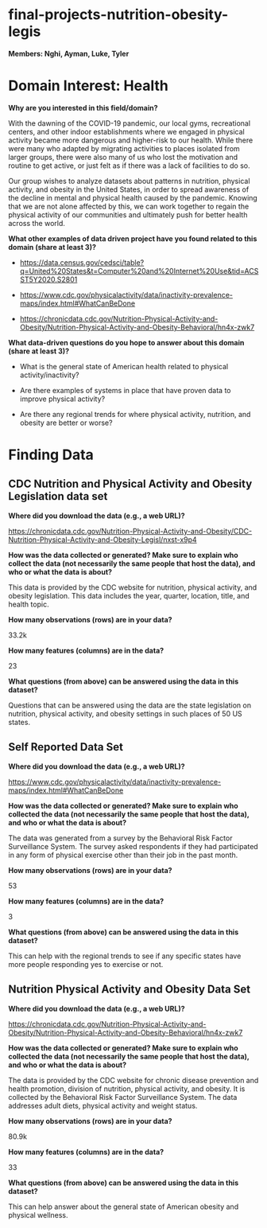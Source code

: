 # final-projects-nutrition-obesity-legis
**Members: Nghi, Ayman, Luke, Tyler**
# Domain Interest: Health

**Why are you interested in this field/domain?**

With the dawning of the COVID-19 pandemic, our local gyms, recreational centers, and other indoor establishments where we engaged in physical activity became more dangerous and higher-risk to our health. While there were many who adapted by migrating activities to places isolated from larger groups, there were also many of us who lost the motivation and routine to get active, or just felt as if there was a lack of facilities to do so.  

Our group wishes to analyze datasets about patterns in nutrition, physical activity, and obesity in the United States, in order to spread awareness of the decline in mental and physical health caused by the pandemic. Knowing that we are not alone affected by this, we can work together to regain the physical activity of our communities and ultimately push for better health across the world. 

**What other examples of data driven project have you found related to this domain (share at least 3)?**

* <https://data.census.gov/cedsci/table?q=United%20States&t=Computer%20and%20Internet%20Use&tid=ACSST5Y2020.S2801> 

* <https://www.cdc.gov/physicalactivity/data/inactivity-prevalence-maps/index.html#WhatCanBeDone> 

* <https://chronicdata.cdc.gov/Nutrition-Physical-Activity-and-Obesity/Nutrition-Physical-Activity-and-Obesity-Behavioral/hn4x-zwk7> 

**What data-driven questions do you hope to answer about this domain (share at least 3)?**

* What is the general state of American health related to physical activity/inactivity?

* Are there examples of systems in place that have proven data to improve physical activity?

* Are there any regional trends for where physical activity, nutrition, and obesity are better or worse?

# Finding Data 
## CDC Nutrition and Physical Activity and Obesity Legislation data set
**Where did you download the data (e.g., a web URL)?**

<https://chronicdata.cdc.gov/Nutrition-Physical-Activity-and-Obesity/CDC-Nutrition-Physical-Activity-and-Obesity-Legisl/nxst-x9p4>  

**How was the data collected or generated? Make sure to explain who collect the data (not necessarily the same people that host the data), and who or what the data is about?**

This data is provided by the CDC website for nutrition, physical activity, and obesity legislation. This data includes the year, quarter, location, title, and health topic.  

**How many observations (rows) are in your data?**

33.2k 

**How many features (columns) are in the data?**

23

**What questions (from above) can be answered using the data in this dataset?**

Questions that can be answered using the data are the state legislation on nutrition, physical activity, and obesity settings in such places of 50 US states.

## Self Reported Data Set
**Where did you download the data (e.g., a web URL)?**

<https://www.cdc.gov/physicalactivity/data/inactivity-prevalence-maps/index.html#WhatCanBeDone> 

**How was the data collected or generated? Make sure to explain who collected the data (not necessarily the same people that host the data), and who or what the data is about?**

The data was generated from a survey by the Behavioral Risk Factor Surveillance System. The survey asked respondents if they had participated in any form of physical exercise other than their job in the past month. 

**How many observations (rows) are in your data?**

53 

**How many features (columns) are in the data?**

3 

**What questions (from above) can be answered using the data in this dataset?**

This can help with the regional trends to see if any specific states have more people responding yes to exercise or not. 

## Nutrition Physical Activity and Obesity Data Set
**Where did you download the data (e.g., a web URL)?**

<https://chronicdata.cdc.gov/Nutrition-Physical-Activity-and-Obesity/Nutrition-Physical-Activity-and-Obesity-Behavioral/hn4x-zwk7>

**How was the data collected or generated? Make sure to explain who collected the data (not necessarily the same people that host the data), and who or what the data is about?**

The data is provided by the CDC website for chronic disease prevention and health promotion, division of nutrition, physical activity, and obesity. It is collected by the Behavioral Risk Factor Surveillance System. The data addresses adult diets, physical activity and weight status. 

**How many observations (rows) are in your data?**

80.9k 

**How many features (columns) are in the data?**

33 

**What questions (from above) can be answered using the data in this dataset?**

This can help answer about the general state of American obesity and physical wellness. 
